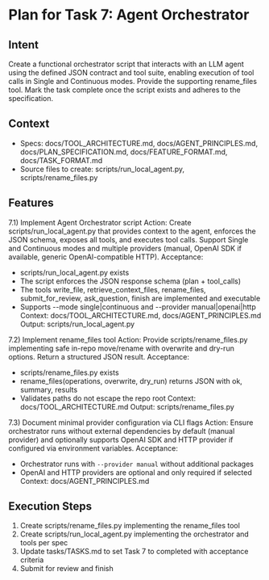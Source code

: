# Plan for Task 7: Agent Orchestrator

## Intent
Create a functional orchestrator script that interacts with an LLM agent using the defined JSON contract and tool suite, enabling execution of tool calls in Single and Continuous modes. Provide the supporting rename_files tool. Mark the task complete once the script exists and adheres to the specification.

## Context
- Specs: docs/TOOL_ARCHITECTURE.md, docs/AGENT_PRINCIPLES.md, docs/PLAN_SPECIFICATION.md, docs/FEATURE_FORMAT.md, docs/TASK_FORMAT.md
- Source files to create: scripts/run_local_agent.py, scripts/rename_files.py

## Features
7.1) Implement Agent Orchestrator script
   Action: Create scripts/run_local_agent.py that provides context to the agent, enforces the JSON schema, exposes all tools, and executes tool calls. Support Single and Continuous modes and multiple providers (manual, OpenAI SDK if available, generic OpenAI-compatible HTTP).
   Acceptance:
   - scripts/run_local_agent.py exists
   - The script enforces the JSON response schema (plan + tool_calls)
   - The tools write_file, retrieve_context_files, rename_files, submit_for_review, ask_question, finish are implemented and executable
   - Supports --mode single|continuous and --provider manual|openai|http
   Context: docs/TOOL_ARCHITECTURE.md, docs/AGENT_PRINCIPLES.md
   Output: scripts/run_local_agent.py

7.2) Implement rename_files tool
   Action: Provide scripts/rename_files.py implementing safe in-repo move/rename with overwrite and dry-run options. Return a structured JSON result.
   Acceptance:
   - scripts/rename_files.py exists
   - rename_files(operations, overwrite, dry_run) returns JSON with ok, summary, results
   - Validates paths do not escape the repo root
   Context: docs/TOOL_ARCHITECTURE.md
   Output: scripts/rename_files.py

7.3) Document minimal provider configuration via CLI flags
   Action: Ensure orchestrator runs without external dependencies by default (manual provider) and optionally supports OpenAI SDK and HTTP provider if configured via environment variables.
   Acceptance:
   - Orchestrator runs with `--provider manual` without additional packages
   - OpenAI and HTTP providers are optional and only required if selected
   Context: docs/AGENT_PRINCIPLES.md

## Execution Steps
1) Create scripts/rename_files.py implementing the rename_files tool
2) Create scripts/run_local_agent.py implementing the orchestrator and tools per spec
3) Update tasks/TASKS.md to set Task 7 to completed with acceptance criteria
4) Submit for review and finish
